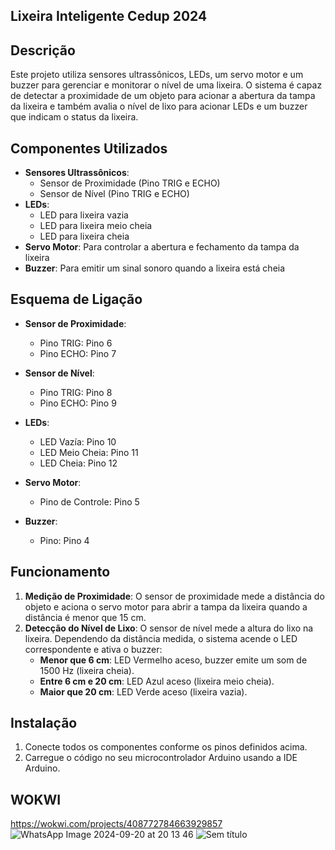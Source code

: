 ## **Lixeira Inteligente Cedup 2024**

## **Descrição**

Este projeto utiliza sensores ultrassônicos, LEDs, um servo motor e um buzzer para gerenciar e monitorar o nível de uma lixeira. O sistema é capaz de detectar a proximidade de um objeto para acionar a abertura da tampa da lixeira e também avalia o nível de lixo para acionar LEDs e um buzzer que indicam o status da lixeira.

## **Componentes Utilizados**

- **Sensores Ultrassônicos**:
  - Sensor de Proximidade (Pino TRIG e ECHO)
  - Sensor de Nível (Pino TRIG e ECHO)
- **LEDs**:
  - LED para lixeira vazia
  - LED para lixeira meio cheia
  - LED para lixeira cheia
- **Servo Motor**: Para controlar a abertura e fechamento da tampa da lixeira
- **Buzzer**: Para emitir um sinal sonoro quando a lixeira está cheia

## **Esquema de Ligação**

- **Sensor de Proximidade**:
  - Pino TRIG: Pino 6
  - Pino ECHO: Pino 7

- **Sensor de Nível**:
  - Pino TRIG: Pino 8
  - Pino ECHO: Pino 9

- **LEDs**:
  - LED Vazía: Pino 10
  - LED Meio Cheia: Pino 11
  - LED Cheia: Pino 12

- **Servo Motor**:
  - Pino de Controle: Pino 5

- **Buzzer**:
  - Pino: Pino 4

## **Funcionamento**

1. **Medição de Proximidade**: O sensor de proximidade mede a distância do objeto e aciona o servo motor para abrir a tampa da lixeira quando a distância é menor que 15 cm.
2. **Detecção do Nível de Lixo**: O sensor de nível mede a altura do lixo na lixeira. Dependendo da distância medida, o sistema acende o LED correspondente e ativa o buzzer:
   - **Menor que 6 cm**: LED Vermelho aceso, buzzer emite um som de 1500 Hz (lixeira cheia).
   - **Entre 6 cm e 20 cm**: LED Azul aceso (lixeira meio cheia).
   - **Maior que 20 cm**: LED Verde aceso (lixeira vazia).

## **Instalação**

1. Conecte todos os componentes conforme os pinos definidos acima.
2. Carregue o código no seu microcontrolador Arduino usando a IDE Arduino.


## **WOKWI**
https://wokwi.com/projects/408772784663929857
![WhatsApp Image 2024-09-20 at 20 13 46](https://github.com/user-attachments/assets/2856aca2-98de-4ce0-8ea0-fd914b3a311c)
![Sem título](https://github.com/user-attachments/assets/2fd7aa03-417e-4457-9890-9f2f5f5dc6cc)



